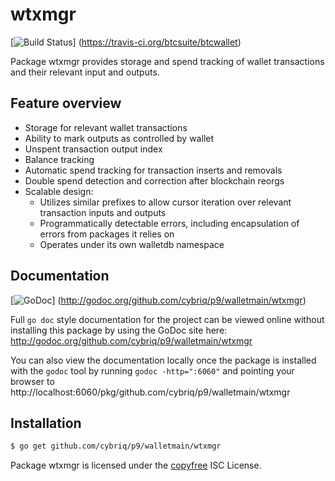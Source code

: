wtxmgr
======

[![Build Status](https://travis-ci.org/btcsuite/btcwallet.png?branch=master)]
(https://travis-ci.org/btcsuite/btcwallet)

Package wtxmgr provides storage and spend tracking of wallet transactions and
their relevant input and outputs.

## Feature overview

- Storage for relevant wallet transactions
- Ability to mark outputs as controlled by wallet
- Unspent transaction output index
- Balance tracking
- Automatic spend tracking for transaction inserts and removals
- Double spend detection and correction after blockchain reorgs
- Scalable design:
    - Utilizes similar prefixes to allow cursor iteration over relevant
      transaction inputs and outputs
    - Programmatically detectable errors, including encapsulation of errors from
      packages it relies on
    - Operates under its own walletdb namespace

## Documentation

[![GoDoc](https://godoc.org/github.com/cybriq/p9/walletmain/wtxmgr?status.png)]
(http://godoc.org/github.com/cybriq/p9/walletmain/wtxmgr)

Full `go doc` style documentation for the project can be viewed online without
installing this package by using the GoDoc site here:
http://godoc.org/github.com/cybriq/p9/walletmain/wtxmgr

You can also view the documentation locally once the package is installed with
the `godoc` tool by running `godoc -http=":6060"` and pointing your browser to
http://localhost:6060/pkg/github.com/cybriq/p9/walletmain/wtxmgr

## Installation

```bash
$ go get github.com/cybriq/p9/walletmain/wtxmgr
```

Package wtxmgr is licensed under the [copyfree](http://copyfree.org) ISC
License.
